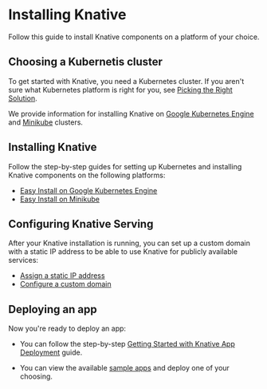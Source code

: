 # Installing Knative

Follow this guide to install Knative components on a platform of your choice. 

## Choosing a Kubernetis cluster

To get started with Knative, you need a Kubernetes cluster. If you aren't
sure what Kubernetes platform is right for you, see
[Picking the Right Solution](https://kubernetes.io/docs/setup/pick-right-solution/).

We provide information for installing Knative on
[Google Kubernetes Engine](https://cloud.google.com/kubernetes-engine/docs/) and
[Minikube](https://kubernetes.io/docs/setup/minikube/) clusters.

## Installing Knative

Follow the step-by-step guides for setting up Kubernetes and installing
Knative components on the following platforms:

* [Easy Install on Google Kubernetes Engine](Knative-with-GKE.md)
* [Easy Install on Minikube](Knative-with-Minikube.md)

## Configuring Knative Serving

After your Knative installation is running, you can set up a custom domain with 
a static IP address to be able to use Knative for publicly available services:

- [Assign a static IP address](../serving/gke-assigning-static-ip-address.md)
- [Configure a custom domain](../serving/using-a-custom-domain.md)

## Deploying an app

Now you're ready to deploy an app:

* You can follow the step-by-step
  [Getting Started with Knative App Deployment](getting-started-knative-app.md)
  guide.

* You can view the available [sample apps](../serving/samples/README.md) and
  deploy one of your choosing.
